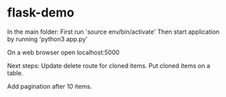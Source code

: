 # flask-demo

In the main folder:
First run 'source env/bin/activate'
Then start application by running 'python3 app.py'

On a web browser open localhost:5000

Next steps:
Update delete route for cloned items.
Put cloned items on a table.

Add pagination after 10 items.
